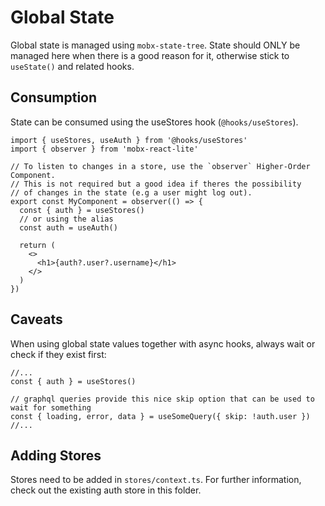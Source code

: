 # Global State

Global state is managed using `mobx-state-tree`.
State should ONLY be managed here when there is a good reason for it, otherwise stick to `useState()` and related hooks.

## Consumption

State can be consumed using the useStores hook (`@hooks/useStores`).

```tsx
import { useStores, useAuth } from '@hooks/useStores'
import { observer } from 'mobx-react-lite'

// To listen to changes in a store, use the `observer` Higher-Order Component.
// This is not required but a good idea if theres the possibility
// of changes in the state (e.g a user might log out).
export const MyComponent = observer(() => {
  const { auth } = useStores()
  // or using the alias
  const auth = useAuth()

  return (
    <>
      <h1>{auth?.user?.username}</h1>
    </>
  )
})
```

## Caveats

When using global state values together with async hooks, always wait or check if they exist first:

```tsx
//...
const { auth } = useStores()

// graphql queries provide this nice skip option that can be used to wait for something
const { loading, error, data } = useSomeQuery({ skip: !auth.user })
//...
```

## Adding Stores

Stores need to be added in `stores/context.ts`. For further information, check out the existing auth store in this folder.
